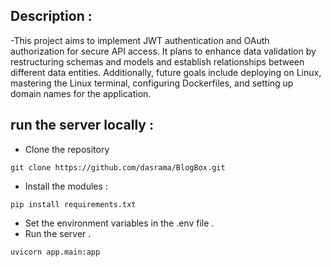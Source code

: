 ## Description :
-This project aims to implement JWT authentication and OAuth authorization for secure API access. 
 It plans to enhance data validation by restructuring schemas and models and establish relationships between different data entities.
 Additionally, future goals include deploying on Linux, mastering the Linux terminal, configuring Dockerfiles, and setting up domain names for the application.


## run the server locally :
- Clone the repository
```
git clone https://github.com/dasrama/BlogBox.git
```
- Install the modules :
```
pip install requirements.txt
```
- Set the environment variables in the .env file .
- Run the server .
```
uvicorn app.main:app
```
 
